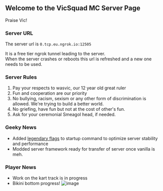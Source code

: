 ## Welcome to the VicSquad MC Server Page

Praise Vic! 

### Server URL

The server url is ```0.tcp.eu.ngrok.io:12505```

It is a free tier ngrok tunnel leading to the server.   
When the server crashes or reboots this url is refreshed and a new one needs to be used. 

### Server Rules

1. Pay your respects to wasvic, our 12 year old great ruler
2. Fun and cooperation are our priority
3. No bullying, racism, sexism or any other form of discrimination is allowed. We're trying to build a better world.
4. No griefing, have fun but not at the cost of other's fun.
5. Ask for your ceremonial Smeagol head, if needed.

### Geeky News
- Added [legendary flags](https://aikar.co/mcflags.html) to startup command to optimize server stability and performance
- Modded server framework ready for transfer of server once vanilla is meh.

### Player News
- Work on the kart track is in progress
- Bikini bottom progress!
![image](https://user-images.githubusercontent.com/75905128/166066966-c0097776-5b4f-4245-b902-0468e56624b1.png)
